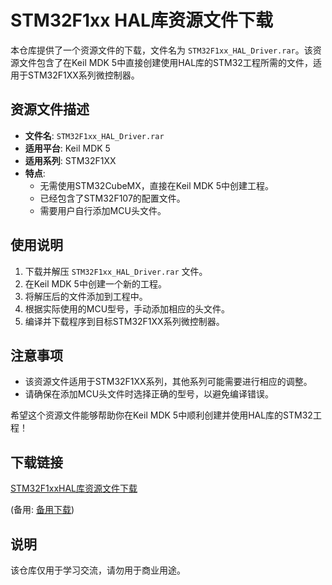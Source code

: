 # STM32F1xx HAL库资源文件下载

本仓库提供了一个资源文件的下载，文件名为 `STM32F1xx_HAL_Driver.rar`。该资源文件包含了在Keil MDK 5中直接创建使用HAL库的STM32工程所需的文件，适用于STM32F1XX系列微控制器。

## 资源文件描述

- **文件名**: `STM32F1xx_HAL_Driver.rar`
- **适用平台**: Keil MDK 5
- **适用系列**: STM32F1XX
- **特点**:
  - 无需使用STM32CubeMX，直接在Keil MDK 5中创建工程。
  - 已经包含了STM32F107的配置文件。
  - 需要用户自行添加MCU头文件。

## 使用说明

1. 下载并解压 `STM32F1xx_HAL_Driver.rar` 文件。
2. 在Keil MDK 5中创建一个新的工程。
3. 将解压后的文件添加到工程中。
4. 根据实际使用的MCU型号，手动添加相应的头文件。
5. 编译并下载程序到目标STM32F1XX系列微控制器。

## 注意事项

- 该资源文件适用于STM32F1XX系列，其他系列可能需要进行相应的调整。
- 请确保在添加MCU头文件时选择正确的型号，以避免编译错误。

希望这个资源文件能够帮助你在Keil MDK 5中顺利创建并使用HAL库的STM32工程！

## 下载链接
[STM32F1xxHAL库资源文件下载](https://pan.quark.cn/s/48f61a95500a) 

(备用: [备用下载](https://pan.baidu.com/s/1M0Px33Hes5bPiCvt5KlhXg?pwd=1234))

## 说明

该仓库仅用于学习交流，请勿用于商业用途。
